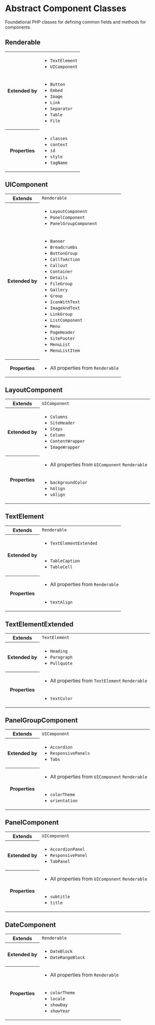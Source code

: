 # Abstract Component Classes
Foundational PHP classes for defining common fields and methods for components.
<div class="abstract-class-doc" id="Renderable">
	
## Renderable

<table>
		<tr>
		<th scope="row" rowspan="2">Extended by</th>
		<td>
			<ul><li><code>TextElement</code></li><li><code>UIComponent</code></li></ul>
		</td>
	</tr>
	<tr>
		<td>
			<ul><li><code>Button</code></li><li><code>Embed</code></li><li><code>Image</code></li><li><code>Link</code></li><li><code>Separator</code></li><li><code>Table</code></li><li><code>File</code></li></ul>
		</td>
	</tr>
	<tr>
		<th scope="row">Properties</th>
			<td><ul><li><code>classes</code></li><li><code>context</code></li><li><code>id</code></li><li><code>style</code></li><li><code>tagName</code></li></ul></td>
	</tr>
</table>
</div><div class="abstract-class-doc" id="UIComponent">
	
## UIComponent

<table>
	<tr><th scope='row'>Extends</th><td><code>Renderable</code></td></tr>
		<tr>
		<th scope="row" rowspan="2">Extended by</th>
		<td>
			<ul><li><code>LayoutComponent</code></li><li><code>PanelComponent</code></li><li><code>PanelGroupComponent</code></li></ul>
		</td>
	</tr>
	<tr>
		<td>
			<ul><li><code>Banner</code></li><li><code>Breadcrumbs</code></li><li><code>ButtonGroup</code></li><li><code>CallToAction</code></li><li><code>Callout</code></li><li><code>Container</code></li><li><code>Details</code></li><li><code>FileGroup</code></li><li><code>Gallery</code></li><li><code>Group</code></li><li><code>IconWithText</code></li><li><code>ImageAndText</code></li><li><code>LinkGroup</code></li><li><code>ListComponent</code></li><li><code>Menu</code></li><li><code>PageHeader</code></li><li><code>SiteFooter</code></li><li><code>MenuList</code></li><li><code>MenuListItem</code></li></ul>
		</td>
	</tr>
	<tr>
		<th scope="row" rowspan="2">Properties</th>
		<td><ul><li>All properties from <code>Renderable</code></li></ul></td>
	</tr>
	<tr></tr>
</table>	
</div><div class="abstract-class-doc" id="LayoutComponent">
	
## LayoutComponent

<table>
	<tr><th scope='row'>Extends</th><td><code>UIComponent</code></td></tr>
		<tr>
		<th scope="row">Extended by</th>
		<td>
			<ul><li><code>Columns</code></li><li><code>SiteHeader</code></li><li><code>Steps</code></li><li><code>Column</code></li><li><code>ContentWrapper</code></li><li><code>ImageWrapper</code></li></ul>
		</td>
	</tr>
	<tr>
		<th scope="row" rowspan="2">Properties</th>
		<td><ul><li>All properties from <code>UIComponent</code> <code>Renderable</code></li></ul></td>
	</tr>
	<tr>	<td><ul><li><code>backgroundColor</code></li><li><code>hAlign</code></li><li><code>vAlign</code></li></ul></td></tr>
</table>	
</div><div class="abstract-class-doc" id="TextElement">
	
## TextElement

<table>
	<tr><th scope='row'>Extends</th><td><code>Renderable</code></td></tr>
		<tr>
		<th scope="row" rowspan="2">Extended by</th>
		<td>
			<ul><li><code>TextElementExtended</code></li></ul>
		</td>
	</tr>
	<tr>
		<td>
			<ul><li><code>TableCaption</code></li><li><code>TableCell</code></li></ul>
		</td>
	</tr>
	<tr>
		<th scope="row" rowspan="2">Properties</th>
		<td><ul><li>All properties from <code>Renderable</code></li></ul></td>
	</tr>
	<tr>	<td><ul><li><code>textAlign</code></li></ul></td></tr>
</table>	
</div><div class="abstract-class-doc" id="TextElementExtended">
	
## TextElementExtended

<table>
	<tr><th scope='row'>Extends</th><td><code>TextElement</code></td></tr>
		<tr>
		<th scope="row">Extended by</th>
		<td>
			<ul><li><code>Heading</code></li><li><code>Paragraph</code></li><li><code>Pullquote</code></li></ul>
		</td>
	</tr>
	<tr>
		<th scope="row" rowspan="2">Properties</th>
		<td><ul><li>All properties from <code>TextElement</code> <code>Renderable</code></li></ul></td>
	</tr>
	<tr>	<td><ul><li><code>textColor</code></li></ul></td></tr>
</table>	
</div><div class="abstract-class-doc" id="PanelGroupComponent">
	
## PanelGroupComponent

<table>
	<tr><th scope='row'>Extends</th><td><code>UIComponent</code></td></tr>
		<tr>
		<th scope="row">Extended by</th>
		<td>
			<ul><li><code>Accordion</code></li><li><code>ResponsivePanels</code></li><li><code>Tabs</code></li></ul>
		</td>
	</tr>
	<tr>
		<th scope="row" rowspan="2">Properties</th>
		<td><ul><li>All properties from <code>UIComponent</code> <code>Renderable</code></li></ul></td>
	</tr>
	<tr>	<td><ul><li><code>colorTheme</code></li><li><code>orientation</code></li></ul></td></tr>
</table>	
</div><div class="abstract-class-doc" id="PanelComponent">
	
## PanelComponent

<table>
	<tr><th scope='row'>Extends</th><td><code>UIComponent</code></td></tr>
		<tr>
		<th scope="row">Extended by</th>
		<td>
			<ul><li><code>AccordionPanel</code></li><li><code>ResponsivePanel</code></li><li><code>TabPanel</code></li></ul>
		</td>
	</tr>
	<tr>
		<th scope="row" rowspan="2">Properties</th>
		<td><ul><li>All properties from <code>UIComponent</code> <code>Renderable</code></li></ul></td>
	</tr>
	<tr>	<td><ul><li><code>subtitle</code></li><li><code>title</code></li></ul></td></tr>
</table>	
</div><div class="abstract-class-doc" id="DateComponent">
	
## DateComponent

<table>
	<tr><th scope='row'>Extends</th><td><code>Renderable</code></td></tr>
		<tr>
		<th scope="row">Extended by</th>
		<td>
			<ul><li><code>DateBlock</code></li><li><code>DateRangeBlock</code></li></ul>
		</td>
</tr>
	<tr>
		<th scope="row" rowspan="2">Properties</th>
		<td><ul><li>All properties from <code>Renderable</code></li></ul></td>
	</tr>
	<tr>	<td><ul><li><code>colorTheme</code></li><li><code>locale</code></li><li><code>showDay</code></li><li><code>showYear</code></li></ul></td></tr>
</table>	
</div>

